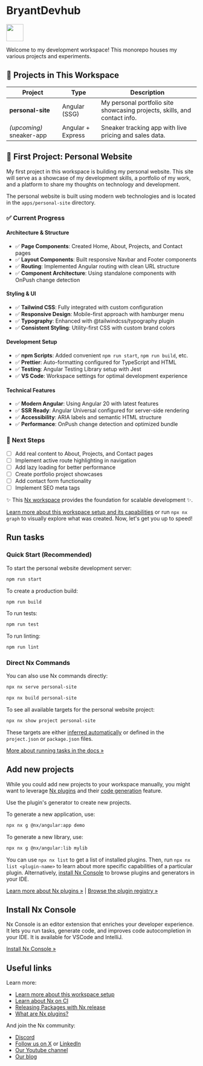 # BryantDevhub

<a alt="Nx logo" href="https://nx.dev" target="_blank" rel="noreferrer"><img src="https://raw.githubusercontent.com/nrwl/nx/master/images/nx-logo.png" width="45"></a>

Welcome to my development workspace! This monorepo houses my various projects and experiments.

## 📂 Projects in This Workspace

| Project                  | Type              | Description                                                               |
| ------------------------ | ----------------- | ------------------------------------------------------------------------- |
| **personal-site**        | Angular (SSG)     | My personal portfolio site showcasing projects, skills, and contact info. |
| _(upcoming)_ sneaker-app | Angular + Express | Sneaker tracking app with live pricing and sales data.                    |

## 🚀 First Project: Personal Website

My first project in this workspace is building my personal website. This site will serve as a showcase of my development skills, a portfolio of my work, and a platform to share my thoughts on technology and development.

The personal website is built using modern web technologies and is located in the `apps/personal-site` directory.

### ✅ **Current Progress**

#### **Architecture & Structure**

- ✅ **Page Components**: Created Home, About, Projects, and Contact pages
- ✅ **Layout Components**: Built responsive Navbar and Footer components
- ✅ **Routing**: Implemented Angular routing with clean URL structure
- ✅ **Component Architecture**: Using standalone components with OnPush change detection

#### **Styling & UI**

- ✅ **Tailwind CSS**: Fully integrated with custom configuration
- ✅ **Responsive Design**: Mobile-first approach with hamburger menu
- ✅ **Typography**: Enhanced with @tailwindcss/typography plugin
- ✅ **Consistent Styling**: Utility-first CSS with custom brand colors

#### **Development Setup**

- ✅ **npm Scripts**: Added convenient `npm run start`, `npm run build`, etc.
- ✅ **Prettier**: Auto-formatting configured for TypeScript and HTML
- ✅ **Testing**: Angular Testing Library setup with Jest
- ✅ **VS Code**: Workspace settings for optimal development experience

#### **Technical Features**

- ✅ **Modern Angular**: Using Angular 20 with latest features
- ✅ **SSR Ready**: Angular Universal configured for server-side rendering
- ✅ **Accessibility**: ARIA labels and semantic HTML structure
- ✅ **Performance**: OnPush change detection and optimized bundle

### 🚧 **Next Steps**

- [ ] Add real content to About, Projects, and Contact pages
- [ ] Implement active route highlighting in navigation
- [ ] Add lazy loading for better performance
- [ ] Create portfolio project showcases
- [ ] Add contact form functionality
- [ ] Implement SEO meta tags

✨ This [Nx workspace](https://nx.dev) provides the foundation for scalable development ✨.

[Learn more about this workspace setup and its capabilities](https://nx.dev/getting-started/tutorials/angular-monorepo-tutorial?utm_source=nx_project&utm_medium=readme&utm_campaign=nx_projects) or run `npx nx graph` to visually explore what was created. Now, let's get you up to speed!

## Run tasks

### **Quick Start (Recommended)**

To start the personal website development server:

```sh
npm run start
```

To create a production build:

```sh
npm run build
```

To run tests:

```sh
npm run test
```

To run linting:

```sh
npm run lint
```

### **Direct Nx Commands**

You can also use Nx commands directly:

```sh
npx nx serve personal-site
```

```sh
npx nx build personal-site
```

To see all available targets for the personal website project:

```sh
npx nx show project personal-site
```

These targets are either [inferred automatically](https://nx.dev/concepts/inferred-tasks?utm_source=nx_project&utm_medium=readme&utm_campaign=nx_projects) or defined in the `project.json` or `package.json` files.

[More about running tasks in the docs &raquo;](https://nx.dev/features/run-tasks?utm_source=nx_project&utm_medium=readme&utm_campaign=nx_projects)

## Add new projects

While you could add new projects to your workspace manually, you might want to leverage [Nx plugins](https://nx.dev/concepts/nx-plugins?utm_source=nx_project&utm_medium=readme&utm_campaign=nx_projects) and their [code generation](https://nx.dev/features/generate-code?utm_source=nx_project&utm_medium=readme&utm_campaign=nx_projects) feature.

Use the plugin's generator to create new projects.

To generate a new application, use:

```sh
npx nx g @nx/angular:app demo
```

To generate a new library, use:

```sh
npx nx g @nx/angular:lib mylib
```

You can use `npx nx list` to get a list of installed plugins. Then, run `npx nx list <plugin-name>` to learn about more specific capabilities of a particular plugin. Alternatively, [install Nx Console](https://nx.dev/getting-started/editor-setup?utm_source=nx_project&utm_medium=readme&utm_campaign=nx_projects) to browse plugins and generators in your IDE.

[Learn more about Nx plugins &raquo;](https://nx.dev/concepts/nx-plugins?utm_source=nx_project&utm_medium=readme&utm_campaign=nx_projects) | [Browse the plugin registry &raquo;](https://nx.dev/plugin-registry?utm_source=nx_project&utm_medium=readme&utm_campaign=nx_projects)

## Install Nx Console

Nx Console is an editor extension that enriches your developer experience. It lets you run tasks, generate code, and improves code autocompletion in your IDE. It is available for VSCode and IntelliJ.

[Install Nx Console &raquo;](https://nx.dev/getting-started/editor-setup?utm_source=nx_project&utm_medium=readme&utm_campaign=nx_projects)

## Useful links

Learn more:

- [Learn more about this workspace setup](https://nx.dev/getting-started/tutorials/angular-monorepo-tutorial?utm_source=nx_project&utm_medium=readme&utm_campaign=nx_projects)
- [Learn about Nx on CI](https://nx.dev/ci/intro/ci-with-nx?utm_source=nx_project&utm_medium=readme&utm_campaign=nx_projects)
- [Releasing Packages with Nx release](https://nx.dev/features/manage-releases?utm_source=nx_project&utm_medium=readme&utm_campaign=nx_projects)
- [What are Nx plugins?](https://nx.dev/concepts/nx-plugins?utm_source=nx_project&utm_medium=readme&utm_campaign=nx_projects)

And join the Nx community:

- [Discord](https://go.nx.dev/community)
- [Follow us on X](https://twitter.com/nxdevtools) or [LinkedIn](https://www.linkedin.com/company/nrwl)
- [Our Youtube channel](https://www.youtube.com/@nxdevtools)
- [Our blog](https://nx.dev/blog?utm_source=nx_project&utm_medium=readme&utm_campaign=nx_projects)
